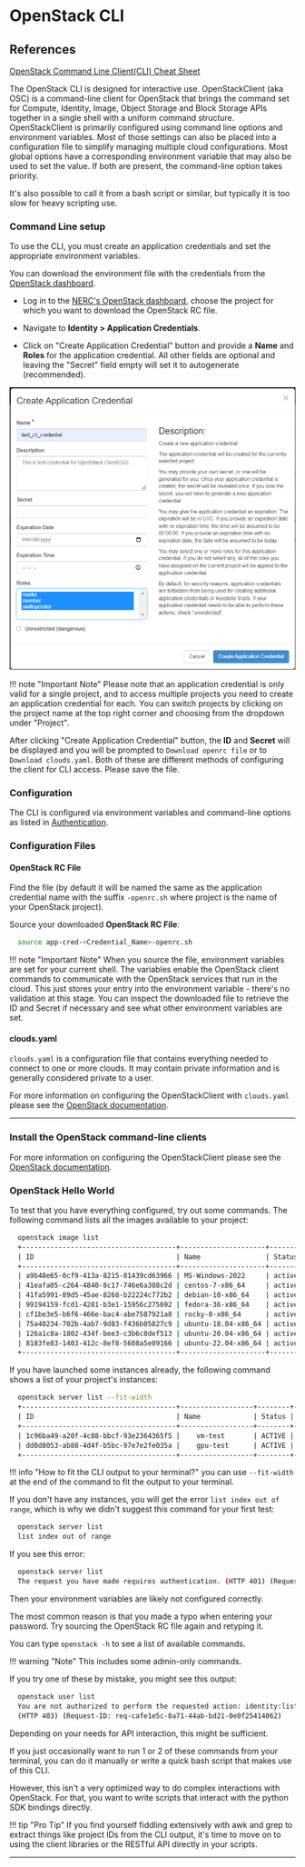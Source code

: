 # OpenStack CLI

## References

[OpenStack Command Line Client(CLI) Cheat Sheet](https://docs.openstack.org/ocata/user-guide/cli-cheat-sheet.html)

The OpenStack CLI is designed for interactive use. OpenStackClient (aka OSC) is
a command-line client for OpenStack that brings the command set for Compute,
Identity, Image, Object Storage and Block Storage APIs together in a single
shell with a uniform command structure. OpenStackClient is primarily configured
using command line options and environment variables. Most of those settings
can also be placed into a configuration file to simplify managing multiple
cloud configurations. Most global options have a corresponding environment
variable that may also be used to set the value. If both are present, the
command-line option takes priority.

It's also possible to call it from a bash script or similar, but typically it
is too slow for heavy scripting use.

### Command Line setup

To use the CLI, you must create an application credentials and set the
appropriate environment variables.

You can download the environment file with the credentials from the [OpenStack dashboard](https://stack.nerc.mghpcc.org/dashboard/identity/application_credentials/).

- Log in to the [NERC's OpenStack dashboard](https://stack.nerc.mghpcc.org), choose
the project for which you want to download the OpenStack RC file.

- Navigate to **Identity > Application Credentials**.

- Click on "Create Application Credential" button and provide a **Name** and **Roles**
for the application credential. All other fields are optional and leaving the
"Secret" field empty will set it to autogenerate (recommended).

![OpenStackClient Credentials Setup](images/openstack_cli_cred.png)

!!! note "Important Note"
    Please note that an application credential is only valid for a single
    project, and to access multiple projects you need to create an application
    credential for each. You can switch projects by clicking on the project name
    at the top right corner and choosing from the dropdown under "Project".

After clicking "Create Application Credential" button, the **ID** and
**Secret** will be displayed and you will be prompted to `Download openrc file`
or to `Download clouds.yaml`. Both of these are different methods of
configuring the client for CLI access. Please save the file.

### Configuration

The CLI is configured via environment variables and command-line options as
listed in [Authentication](https://docs.openstack.org/python-openstackclient/latest/cli/authentication.html).

### Configuration Files

#### OpenStack RC File

Find the file (by default it will be named  the same as the application
credential name with the suffix `-openrc.sh` where project is the name of your
OpenStack project).

Source your downloaded **OpenStack RC File**:

```sh
  source app-cred-<Credential_Name>-openrc.sh
```

!!! note "Important Note"
    When you source the file, environment variables are set for your current
    shell. The variables enable the OpenStack client commands to communicate with
    the OpenStack services that run in the cloud. This just stores your entry into
    the environment variable - there's no validation at this stage. You can inspect
    the downloaded file to retrieve the ID and Secret if necessary and see what
    other environment variables are set.

#### clouds.yaml

`clouds.yaml` is a configuration file that contains everything needed to
connect to one or more clouds. It may contain private information and is
generally considered private to a user.

For more information on configuring the OpenStackClient with `clouds.yaml`
please see the [OpenStack documentation](https://docs.openstack.org/python-openstackclient/wallaby/configuration/index.html#clouds-yaml).

---

### Install the OpenStack command-line clients

For more information on configuring the OpenStackClient please see the
[OpenStack documentation](https://docs.openstack.org/ocata/user-guide/common/cli-install-openstack-command-line-clients.html).

### OpenStack Hello World

To test that you have everything configured, try out some commands. The
following command lists all the images available to your project:

```sh
  openstack image list
  +--------------------------------------+---------------------+--------+
  | ID                                   | Name                | Status |
  +--------------------------------------+---------------------+--------+
  | a9b48e65-0cf9-413a-8215-81439cd63966 | MS-Windows-2022     | active |
  | 41eafa05-c264-4840-8c17-746e6a388c2d | centos-7-x86_64     | active |
  | 41fa5991-89d5-45ae-8268-b22224c772b2 | debian-10-x86_64    | active |
  | 99194159-fcd1-4281-b3e1-15956c275692 | fedora-36-x86_64    | active |
  | cf1be3e5-b6f6-466e-bac4-abe7587921a8 | rocky-8-x86_64      | active |
  | 75a40234-702b-4ab7-9d83-f436b05827c9 | ubuntu-18.04-x86_64 | active |
  | 126a1c8a-1802-434f-bee3-c3b6c8def513 | ubuntu-20.04-x86_64 | active |
  | 8183fe83-1403-412c-8ef8-5608a5e09166 | ubuntu-22.04-x86_64 | active |
  +--------------------------------------+---------------------+--------+
```

If you have launched some instances already, the following command shows a list
of your project's instances:

```sh
  openstack server list --fit-width
  +--------------------------------------+------------------+--------+----------------------------------------------+--------------------------+--------------+
  | ID                                   | Name             | Status | Networks                                     | Image                    |  Flavor      |
  +--------------------------------------+------------------+--------+----------------------------------------------+--------------------------+--------------+
  | 1c96ba49-a20f-4c88-bbcf-93e2364365f5 |    vm-test       | ACTIVE | default_network=192.168.0.146, 199.94.60.4   | N/A (booted from volume) |  cpu-su.4     |
  | dd0d8053-ab88-4d4f-b5bc-97e7e2fe035a |    gpu-test      | ACTIVE | default_network=192.168.0.146, 199.94.60.4   | N/A (booted from volume) |  gpu-su-a100.1  |
  +--------------------------------------+------------------+--------+----------------------------------------------+--------------------------+--------------+
```

!!! info "How to fit the CLI output to your terminal?"
    you can use `--fit-width` at the end of the command to fit the output to your
    terminal.

If you don't have any instances, you will get the error `list index out of
range`, which is why we didn't suggest this command for your first test:

```sh
  openstack server list
  list index out of range
```

If you see this error:

```sh
  openstack server list
  The request you have made requires authentication. (HTTP 401) (Request-ID: req-6a827bf3-d5e8-47f2-984c-b6edeeb2f7fb)
```

Then your environment variables are likely not configured correctly.

The most common reason is that you made a typo when entering your password.
Try sourcing the OpenStack RC file again and retyping it.

You can type `openstack -h` to see a list of available commands.

!!! warning "Note"
    This includes some admin-only commands.

If you try one of these by mistake, you might see this output:

```sh
  openstack user list
  You are not authorized to perform the requested action: identity:list_users.
  (HTTP 403) (Request-ID: req-cafe1e5c-8a71-44ab-bd21-0e0f25414062)
```

Depending on your needs for API interaction, this  might be sufficient.

If you just occasionally want to run 1 or 2 of these commands from your
terminal, you can do it manually or write a quick bash script that makes use of
this CLI.

However, this isn't a very optimized  way to do complex interactions with
OpenStack. For that, you want to write scripts that interact with the python
SDK bindings directly.

!!! tip "Pro Tip"
    If you find yourself fiddling extensively with awk and grep to extract things
    like project IDs from the CLI output, it's time to move on to using the client
    libraries or the RESTful API directly in your scripts.

---
